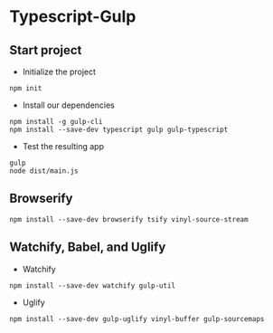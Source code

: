 # Typescript-Gulp

## Start project

- Initialize the project
```
npm init
```

- Install our dependencies
```
npm install -g gulp-cli
npm install --save-dev typescript gulp gulp-typescript
```

- Test the resulting app
```
gulp
node dist/main.js
```

## Browserify

```
npm install --save-dev browserify tsify vinyl-source-stream
```

## Watchify, Babel, and Uglify

- Watchify
```
npm install --save-dev watchify gulp-util
```
- Uglify
```
npm install --save-dev gulp-uglify vinyl-buffer gulp-sourcemaps
```
